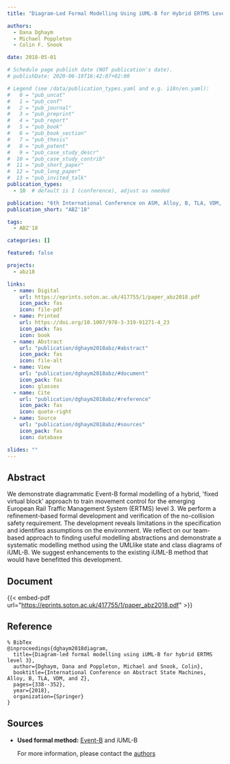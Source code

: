 ```yaml
---
title: "Diagram-Led Formal Modelling Using iUML-B for Hybrid ERTMS Level 3"

authors:
  - Dana Dghaym
  - Michael Poppleton
  - Colin F. Snook

date: 2018-05-01

# Schedule page publish date (NOT publication's date).
# publishDate: 2020-06-19T16:42:07+02:00

# Legend (see /data/publication_types.yaml and e.g. i18n/en.yaml): 
#   0 = "pub_uncat"
#   1 = "pub_conf"
#   2 = "pub_journal"
#   3 = "pub_preprint"
#   4 = "pub_report"
#   5 = "pub_book"
#   6 = "pub_book_section"
#   7 = "pub_thesis"
#   8 = "pub_patent"
#   9 = "pub_case_study_descr"
#  10 = "pub_case_study_contrib"
#  11 = "pub_short_paper"
#  12 = "pub_long_paper"
#  13 = "pub_invited_talk"
publication_types:
  - 10  # default is 1 (conference), adjust as needed

publication: "6th International Conference on ASM, Alloy, B, TLA, VDM, and Z (ABZ'18)"
publication_short: "ABZ'18"

tags:
  - ABZ'18

categories: []

featured: false

projects:
  - abz18

links:
  - name: Digital
    url: https://eprints.soton.ac.uk/417755/1/paper_abz2018.pdf
    icon_pack: fas
    icon: file-pdf
  - name: Printed
    url: https://doi.org/10.1007/978-3-319-91271-4_23
    icon_pack: fas
    icon: book
  - name: Abstract
    url: "publication/dghaym2018abz/#abstract"
    icon_pack: fas
    icon: file-alt
  - name: View
    url: "publication/dghaym2018abz/#document"
    icon_pack: fas
    icon: glasses
  - name: Cite
    url: "publication/dghaym2018abz/#reference"
    icon_pack: fas
    icon: quote-right
  - name: Source
    url: "publication/dghaym2018abz/#sources"
    icon_pack: fas
    icon: database

slides: ""
---
```


## Abstract

We demonstrate diagrammatic Event-B formal modelling of a hybrid, 'fixed virtual block' approach to train movement control for the emerging European Rail Traffic Management System (ERTMS) level 3. We perform a refinement-based formal development and verification of the no-collision safety requirement. The development reveals limitations in the specification and identifies assumptions on the environment. We reflect on our team-based approach to finding useful modelling abstractions and demonstrate a systematic modelling method using the UMLlike state and class diagrams of iUML-B. We suggest enhancements to the existing iUML-B method that would have benefitted this development.

## Document

{{< embed-pdf url="https://eprints.soton.ac.uk/417755/1/paper_abz2018.pdf" >}}

## Reference

```
% BibTex
@inproceedings{dghaym2018diagram,
  title={Diagram-led formal modelling using iUML-B for hybrid ERTMS level 3},
  author={Dghaym, Dana and Poppleton, Michael and Snook, Colin},
  booktitle={International Conference on Abstract State Machines, Alloy, B, TLA, VDM, and Z},
  pages={338--352},
  year={2018},
  organization={Springer}
}
```

## Sources

- **Used formal method:**
  [Event-B](/method/event-b) and iUML-B

  For more information, please contact the <a href ="mailto:dd4g12@ecs.soton.ac.uk;mrp@ecs.soton.ac.uk;cfs@ecs.soton.ac.uk">authors</a>

